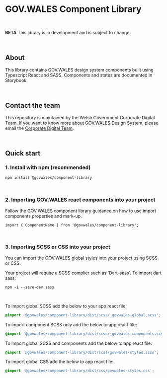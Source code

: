 # GOV.WALES Component Library

&nbsp;

**BETA** This library is in development and is subject to change.

&nbsp;

## About

This library contains GOV.WALES design system components built using Typescript React and SASS. Components and states are documented in Storybook.

&nbsp;

## Contact the team

This repository is maintained by the Welsh Government Corporate Digital Team. If you want to know more about GOV.WALES Design System, please email the [Corporate Digital Team](mailto:digital@gov.wales).

&nbsp;

## Quick start

### 1. Install with npm (recommended)

`npm install @govwales/component-library`

&nbsp;

### 2. Importing GOV.WALES react components into your project

Follow the GOV.WALES component library guidance on how to use import components properties and mark-up.

`import { ComponentName } from '@govwales/component-library';`

&nbsp;

### 3. Importing SCSS or CSS into your project

You can import the GOV.WALES global styles into your
project using SCSS or CSS.

Your project will require a SCSS complier such as 'Dart-sass'.
To import dart sass:

`npm -i --save-dev sass`

&nbsp;

To import global SCSS add the below to your app react file:

```scss
@import '@govwales/component-library/dist/scss/_govwales-global.scss';
```

To import component SCSS only add the below to app react file:

```scss
@import '@govwales/component-library/dist/scss/_govwales-components.scss';
```

To import global SCSS and components add the below to app react file:

```scss
@import '@govwales/component-library/dist/scss/govwales-styles.scss';
```

To import global CSS add the below to app react file:

```scss
@import '@govwales/component-library/dist/css/govwales-styles.css';
```
